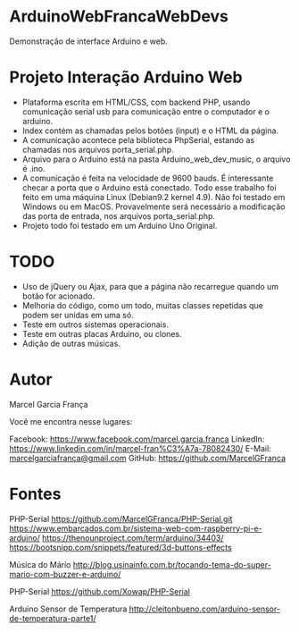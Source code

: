 # ArduinoWebFrancaWebDevs
Demonstração de interface Arduino e web.

# Projeto Interação Arduino Web

- Plataforma escrita em HTML/CSS, com backend PHP, usando comunicação serial usb para comunicação entre o computador e o arduino. 
- Index contém as chamadas pelos botões (input) e o HTML da página. 
- A comunicação acontece pela biblioteca PhpSerial, estando as chamadas nos arquivos porta_serial.php.
- Arquivo para o Arduino está na pasta Arduino_web_dev_music, o arquivo é .ino.
- A comunicação é feita na velocidade de 9600 bauds. É interessante checar a porta que o Arduino está conectado. Todo esse trabalho foi feito em uma máquina Linux (Debian9.2 kernel 4.9). Não foi testado em Windows ou em MacOS. Provavelmente será necessário a modificação das porta de entrada, nos arquivos porta_serial.php.
- Projeto todo foi testado em um Arduino Uno Original. 

# TODO 

- Uso de jQuery ou Ajax, para que a página não recarregue quando um botão for acionado.
- Melhoria do código, como um todo, muitas classes repetidas que podem ser unidas em uma só.
- Teste em outros sistemas operacionais.
- Teste em outras placas Arduino, ou clones.
- Adição de outras músicas. 

# Autor 

Marcel Garcia França

Vocẽ me encontra nesse lugares:

Facebook: https://www.facebook.com/marcel.garcia.franca
LinkedIn: https://www.linkedin.com/in/marcel-fran%C3%A7a-78082430/
E-Mail: marcelgarciafranca@gmail.com
GitHub: https://github.com/MarcelGFranca

# Fontes
PHP-Serial https://github.com/MarcelGFranca/PHP-Serial.git
https://www.embarcados.com.br/sistema-web-com-raspberry-pi-e-arduino/
https://thenounproject.com/term/arduino/34403/
https://bootsnipp.com/snippets/featured/3d-buttons-effects

Música do Mário
http://blog.usinainfo.com.br/tocando-tema-do-super-mario-com-buzzer-e-arduino/

PHP-Serial
https://github.com/Xowap/PHP-Serial

Arduino Sensor de Temperatura
http://cleitonbueno.com/arduino-sensor-de-temperatura-parte1/
